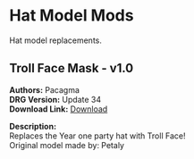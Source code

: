 # Hat Model Mods

Hat model replacements.

<!-- mod list -->

## Troll Face Mask - v1.0
**Authors:** Pacagma  
**DRG Version:** Update 34  
**Download Link:** [Download](https://github.com/ArcticEcho/DRG-Mods/raw/0a448e75e29245c8f364b8c0eb83383ead315c7b/Visual/3D%20Model%20Replacement/Hats/Troll%20Face%20Mask%20-%20V1.0%20_P.pak)  

**Description:**  
Replaces the Year one party hat with Troll Face!  
Original model made by: Petaly